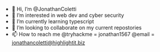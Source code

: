 - 👋 Hi, I’m @JonathanColetti
- 👀 I’m interested in web dev and cyber security
- 🌱 I’m currently learning typescript
- 💞️ I’m looking to collaborate on my current repostories
- 📫 How to reach me @tryhackme = jonathan1567 @email = jonathancoletti@highlightit.biz

